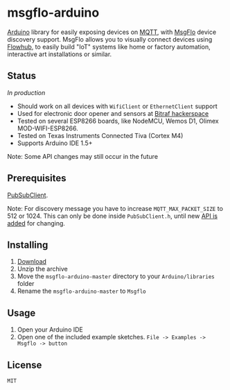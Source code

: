 # msgflo-arduino

[Arduino](https://www.arduino.cc/) library for easily exposing devices on [MQTT](https://en.wikipedia.org/wiki/MQTT),
with [MsgFlo](https://msgflo.org) device discovery support.
MsgFlo allows you to visually connect devices using [Flowhub](https://flowhub.io), to easily build "IoT" systems
like home or factory automation, interactive art installations or similar.

## Status

*In production*

* Should work on all devices with `WifiClient` or `EthernetClient` support
* Used for electronic door opener and sensors at [Bitraf hackerspace](https://bitraf.no)
* Tested on several ESP8266 boards, like NodeMCU, Wemos D1, Olimex MOD-WIFI-ESP8266.
* Tested on Texas Instruments Connected Tiva (Cortex M4)
* Supports Arduino IDE 1.5+

Note: Some API changes may still occur in the future

## Prerequisites

[PubSubClient](https://github.com/knolleary/pubsubclient).

Note: For discovery message you have to increase `MQTT_MAX_PACKET_SIZE` to 512 or 1024.
This can only be done inside `PubSubClient.h`, until new [API is added](https://github.com/knolleary/pubsubclient/pull/282) for changing.

## Installing

1. [Download](https://github.com/msgflo/msgflo-arduino/archive/master.zip)
2. Unzip the archive
3. Move the `msgflo-arduino-master` directory to your `Arduino/libraries` folder
4. Rename the `msgflo-arduino-master` to `Msgflo`

## Usage

1. Open your Arduino IDE
2. Open one of the included example sketches. `File -> Examples -> Msgflo -> button`

## License
`MIT`

